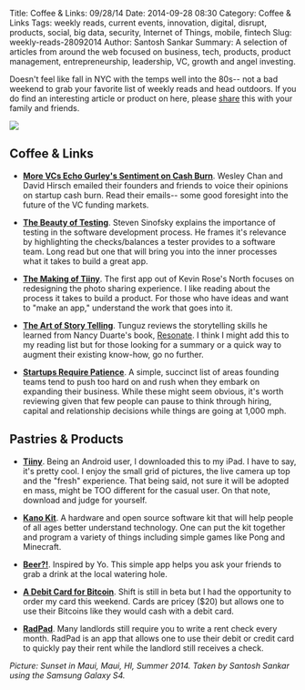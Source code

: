 Title: Coffee & Links: 09/28/14
Date: 2014-09-28 08:30
Category: Coffee & Links
Tags: weekly reads, current events, innovation, digital, disrupt, products, social, big data, security, Internet of Things, mobile, fintech
Slug: weekly-reads-28092014
Author: Santosh Sankar
Summary: A selection of articles from around the web focused on business, tech, products, product management, entrepreneurship, leadership, VC, growth and angel investing.

Doesn't feel like fall in NYC with the temps well into the 80s-- not a bad weekend to grab your favorite list of weekly reads and head outdoors. If you do find an interesting article or product on here, please <a href="http://twitter.com/home?status=http://goo.gl/rL14cL A weekly list of interesting articles & products." target="_blank">share</a> this with your family and friends.

<img src="/../../../../images/mauisunset.jpg" align = "center">

## Coffee & Links

* **<a href = "http://valleywag.gawker.com/are-investors-afraid-of-the-tech-bubble-lets-read-thei-1636926506" target="_blank">More VCs Echo Gurley's Sentiment on Cash Burn</a>**. Wesley Chan and David Hirsch emailed their founders and friends to voice their opinions on startup cash burn. Read their emails-- some good foresight into the future of the VC funding markets.

* **<a href = "http://blog.learningbyshipping.com/2014/09/25/beauty-of-testing/" target="_blank">The Beauty of Testing</a>**. Steven Sinofsky explains the importance of testing in the software development process. He frames it's relevance by highlighting the checks/balances a tester provides to a software team. Long read but one that will bring you into the inner processes what it takes to build a great app.

* **<a href = "https://medium.com/@hemeon/the-making-of-tiiny-60b527757997" target="_blank"> The Making of Tiiny</a>**. The first app out of Kevin Rose's North focuses on redesigning the photo sharing experience. I like reading about the process it takes to build a product. For those who have ideas and want to "make an app," understand the work that goes into it.

* **<a href = "http://tomtunguz.com/storytelling-duarte/" target="_blank">The Art of Story Telling</a>**. Tunguz reviews the storytelling skills he learned from Nancy Duarte's book, <a href = "http://www.duarte.com/book/resonate/" target="_blank">Resonate</a>. I think I might add this to my reading list but for those looking for a summary or a quick way to augment their existing know-how, go no further.

* **<a href = "https://medium.com/go-build-something/patience-grasshopper-9e34a5c9def4" target="_blank">Startups Require Patience</a>**. A simple, succinct list of areas founding teams tend to push too hard on and rush when they embark on expanding their business. While these might seem obvious, it's worth reviewing given that few people can pause to think through hiring, capital and relationship decisions while things are going at 1,000 mph.

## Pastries & Products

* **<a href = "https://itunes.apple.com/us/app/tiiny-share-tiny-photos-looping/id915963345?mt=8" target="_blank">Tiiny</a>**. Being an Android user, I downloaded this to my iPad. I have to say, it's pretty cool. I enjoy the small grid of pictures, the live camera up top and the "fresh" experience. That being said, not sure it will be adopted en mass, might be TOO different for the casual user. On that note, download and judge for yourself.

* **<a href = "http://us.kano.me/" target="_blank">Kano Kit</a>**. A hardware and open source software kit that will help people of all ages better understand technology. One can put the kit together and program a variety of things including simple games like Pong and Minecraft.

* **<a href = "http://beerapp.co/" target="_blank">Beer?!</a>**. Inspired by Yo. This simple app helps you ask your friends to grab a drink at the local watering hole.

* **<a href = "https://shiftpayments.com/" target="_blank">A Debit Card for Bitcoin</a>**. Shift is still in beta but I had the opportunity to order my card this weekend. Cards are pricey ($20) but allows one to use their Bitcoins like they would cash with a debit card.

* **<a href = "https://www.onradpad.com/paymyrent" target="_blank">RadPad</a>**. Many landlords still require you to write a rent check every month. RadPad is an app that allows one to use their debit or credit card to quickly pay their rent while the landlord still receives a check.

*Picture: Sunset in Maui, Maui, HI, Summer 2014. Taken by Santosh Sankar using the Samsung Galaxy S4.*